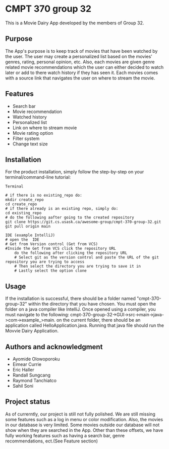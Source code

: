 # CMPT 370 group 32

This is a Movie Dairy App developed by the members of Group 32. 

## Purpose

The App's purpose is to keep track of movies that have been watched by the user. The user may create a personalized list based on the movies' genres, rating, personal opinion, etc. Also, each movies are given genre related movie recommendations which the user can either decided to watch later or add to there watch history if they has seen it. Each movies comes with a source link that navigates the user on where to stream the movie.

## Features
* Search bar
* Movie recommendation
* Watched history
* Personalized list
* Link on where to stream movie
* Movie rating option
* Filter system
* Change text size

## Installation

For the product installation, simply follow the step-by-step on your terminal/command-line tutorial:

```
Terminal

# if there is no existing_repo do:
mkdir create_repo
cd create_repo
# if there already is an existing repo, simply do:
cd existing_repo
# do the following aafter going to the created repository
git clone https://git.cs.usask.ca/awesome-group/cmpt-370-group-32.git
git pull origin main

IDE (example IntelliJ)
# open the  IDE
# Get from Version control (Get from VCS)
#Inside the Get from VCS click the repository URL
    do the following after clicking the repository URL
    # Select git as the version control and paste the URL of the git repository you are trying to access 
    # Then select the directory you are trying to save it in 
    # Lastly select the option clone 
```

## Usage

If the installation is successful, there should be a folder named "cmpt-370-group-32" within the directory that you have chosen. You must open the folder on a java compiler like IntelliJ. Once opened using a compiler, you must navigate to the following: cmpt-370-group-32->GUI->src->main->java->com->example_>main. on the current folder, there should be an application called HelloApplication.java. Running that java file should run the Movvie Dairy Application.

## Authors and acknowledgment
- Ayomide Olowoporoku
- Eimear Currie
- Eric Haller
- Randall Sungcang
- Raymond Tanchiatco
- Sahil Soni

## Project status

As of currerntly, our project is still not fully polished. We are still missing some features such as a log in menu or color modification. Also, the movies in our database is very limited. Some movies outside our database will not show when they are searched in the App. Other than these offsets, we have fully working features such as having a search bar, genre recommendations, ect.(See Feature section)